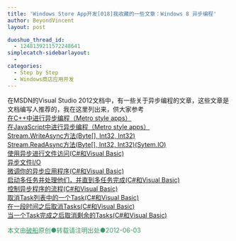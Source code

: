 ```yaml
---
title: 'Windows Store App开发[018]我收藏的一些文章：Windows 8 异步编程'
author: BeyondVincent
layout: post

duoshuo_thread_id:
  - 1248139211572248641
simplecatch-sidebarlayout:
  - 
categories:
  - Step by Step
  - Windows商店应用开发
---
```

在MSDN的Visual Studio 2012文档中，有一些关于异步编程的文章，这些文章是文档编写人推荐的，我在这里列出来，供大家参考   
[<u>在C++中进行异步编程（Metro style apps）</u>][1]   
[<u>在JavaScript中进行异步编程（Metro style apps）</u>][2]   
[<u>Stream.WriteAsync方法(Byte[], Int32, Int32)</u>][3]   
[<u>Stream.ReadAsync方法(Byte[], Int32, Int32)(Sytem.IO)</u>][4]   
[<u>使用异步进行文件访问(C#和Visual Basic)</u>][5]   
[<u>异步文件I/O</u>][6]   
[<u>微调你的异步应用程序(C#和Visual Basic)</u>][7]   
[<u>启动多任务并处理他们，并直到多任务完成(C#和Visual Basic)</u>][8]   
[<u>控制异步程序的流程(C#和Visual Basic)</u>][9]   
[<u>取消Task列表中的一个Task(C#和Visual Basic)</u>][10]   
[<u>在一段时间之后取消Tasks(C#和Visual Basic)</u>][11]   
[<u>当一个Task完成之后取消剩余的Tasks(C#和Visual Basic)</u>][12]

<div style="text-align: left">
  <span style="color: #339966"></span>
</div>

<div style="text-align: left">
  <span style="color: #339966">本文由<span style="text-decoration: underline"><a href="http://beyondvincent.com/"><span style="color: #339966; text-decoration: underline">破船</span></a></span>原创●转载请注明出处●<time data-updated="true" datetime="2013-05-18T17:37:00+08:00">2012-06-03</time></span>
</div>

 [1]: http://msdn.microsoft.com/en-us/library/windows/apps/hh780559.aspx
 [2]: http://msdn.microsoft.com/en-us/library/windows/apps/hh700330.aspx
 [3]: http://msdn.microsoft.com/en-us/library/hh158629.aspx
 [4]: http://msdn.microsoft.com/en-us/library/hh137813(v=vs.110)
 [5]: http://msdn.microsoft.com/en-us/library/jj155757(VS.110).aspx
 [6]: http://msdn.microsoft.com/en-us/library/kztecsys.aspx
 [7]: http://msdn.microsoft.com/en-us/library/jj155761(v=vs.110)
 [8]: http://msdn.microsoft.com/en-us/library/jj155756(v=vs.110)
 [9]: http://msdn.microsoft.com/en-us/library/hh873191(v=vs.110)
 [10]: http://msdn.microsoft.com/en-us/library/jj155759(v=vs.110)
 [11]: http://msdn.microsoft.com/en-us/library/jj155760(v=vs.110)
 [12]: http://msdn.microsoft.com/en-us/library/jj155758(v=vs.110)